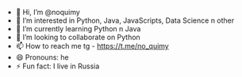 - 👋 Hi, I’m @noquimy
- 👀 I’m interested in Python, Java, JavaScripts, Data Science n other
- 🌱 I’m currently learning Python n Java
- 💞️ I’m looking to collaborate on Python
- 📫 How to reach me tg - https://t.me/no_quimy
- 😄 Pronouns: he
- ⚡ Fun fact: I live in Russia

<!---
noquimy/noquimy is a ✨ special ✨ repository because its `README.md` (this file) appears on your GitHub profile.
You can click the Preview link to take a look at your changes.
--->
